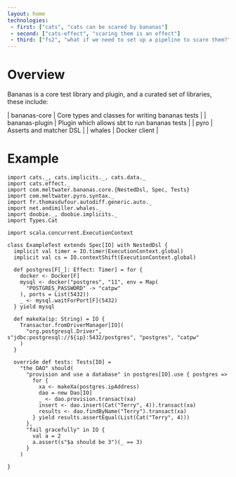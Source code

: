 ```yaml
---
layout: home
technologies:
 - first: ["cats", "cats can be scared by bananas"]
 - second: ["cats-effect", "scaring them is an effect"]
 - third: ["fs2", "what if we need to set up a pipeline to scare them?"]
---
```


# Overview

Bananas is a core test library and plugin, and a curated set of libraries, these include:

| bananas-core | Core types and classes for writing bananas tests |
| bananas-plugin | Plugin which allows sbt to run bananas tests |
| pyro  | Asserts and matcher DSL |
| whales | Docker client |

# Example

```tut:silent:nofail
import cats._, cats.implicits._, cats.data._
import cats.effect._
import com.meltwater.bananas.core.{NestedDsl, Spec, Tests}
import com.meltwater.pyro.syntax._
import fr.thomasdufour.autodiff.generic.auto._
import net.andimiller.whales._
import doobie._, doobie.implicits._
import Types.Cat

import scala.concurrent.ExecutionContext

class ExampleTest extends Spec[IO] with NestedDsl {
  implicit val timer = IO.timer(ExecutionContext.global)
  implicit val cs = IO.contextShift(ExecutionContext.global)

  def postgres[F[_]: Effect: Timer] = for {
    docker <- Docker[F]
    mysql <- docker("postgres", "11", env = Map(
      "POSTGRES_PASSWORD" -> "catpw"
    ), ports = List(5432))
    _ <- mysql.waitForPort[F](5432)
  } yield mysql

  def makeXa(ip: String) = IO {
    Transactor.fromDriverManager[IO](
      "org.postgresql.Driver", s"jdbc:postgresql://${ip}:5432/postgres", "postgres", "catpw"
    )
  }

  override def tests: Tests[IO] =
    "the DAO" should(
      "provision and use a database" in postgres[IO].use { postgres =>
        for {
          xa <- makeXa(postgres.ipAddress)
          dao = new Dao[IO]
          _ <- dao.provision.transact(xa)
          insert <- dao.insert(Cat("Terry", 4)).transact(xa)
          results <- dao.findByName("Terry").transact(xa)
        } yield results.assertEqual(List(Cat("Terry", 4)))
      },
      "fail gracefully" in IO {
        val a = 2
        a.assert(s"$a should be 3")(_ == 3)
      }
    )

}
```

<script src="https://cdnjs.cloudflare.com/ajax/libs/jquery/1.11.3/jquery.min.js"></script><script src="https://cdnjs.cloudflare.com/ajax/libs/twitter-bootstrap/3.3.7/js/bootstrap.min.js"></script><script src="/bananas/highlight/highlight.pack.js"></script><script>hljs.configure({languages:['scala','java','bash']});
hljs.initHighlighting();</script>
